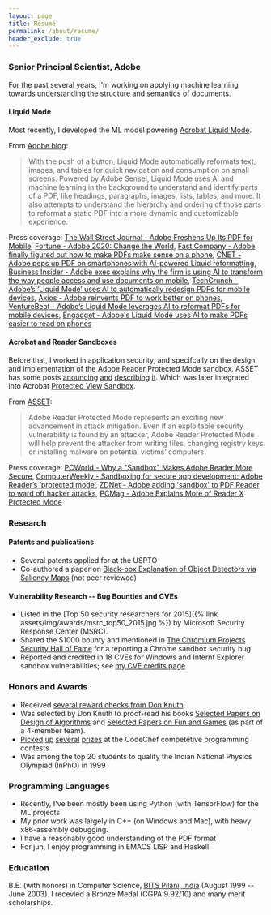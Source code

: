 ```yaml
---
layout: page
title: Résumé
permalink: /about/resume/
header_exclude: true
---
```


### Senior Principal Scientist, Adobe
For the past several years, I'm working on applying machine learning towards understanding the structure and semantics of documents. 

#### Liquid Mode
Most recently, I developed the ML model powering [Acrobat Liquid Mode](https://www.youtube.com/watch?v=3H4nRx7r7nY). 

From [Adobe blog](https://blog.adobe.com/en/publish/2020/09/23/adobe-unveils-ambitious-multi-year-vision-for-pdf-introduces-liquid-mode.html):
> With the push of a button, Liquid Mode automatically reformats text, images, and tables for quick navigation and consumption on small screens. Powered by Adobe Sensei, Liquid Mode uses AI and machine learning in the background to understand and identify parts of a PDF, like headings, paragraphs, images, lists, tables, and more. It also attempts to understand the hierarchy and ordering of those parts to reformat a static PDF into a more dynamic and customizable experience.

Press coverage: [The Wall Street Journal -  Adobe Freshens Up Its PDF for Mobile](https://www.wsj.com/articles/adobe-freshens-up-its-pdf-for-mobile-11600978887),  [Fortune - Adobe 2020: Change the World](https://fortune.com/company/adobe-systems/change-the-world/), [Fast Company -  Adobe finally figured out how to make PDFs make sense on a phone](https://www.fastcompany.com/90553978/adobe-finally-figured-out-how-to-make-pdfs-make-sense-on-a-phone), [CNET - Adobe peps up PDF on smartphones with AI-powered Liquid reformatting](https://www.cnet.com/news/adobe-peps-up-pdf-on-smartphones-with-ai-powered-liquid-reformatting/), [Business Insider - Adobe exec explains why the firm is using AI to transform the way people access and use documents on mobile](https://www.businessinsider.com/adobe-document-cloud-artificial-intelligence-pdf-mobile-digital-transformation-2020-9), [TechCrunch - Adobe’s ‘Liquid Mode’ uses AI to automatically redesign PDFs for mobile devices](https://techcrunch.com/2020/09/23/adobes-liquid-mode-uses-ai-to-automatically-redesign-pdfs-for-mobile-devices/), [Axios - Adobe reinvents PDF to work better on phones](https://www.axios.com/adobe-pdf-mobile-9558385b-6939-479f-b2dc-9ad5d4d30eb0.html), [VentureBeat - Adobe’s Liquid Mode leverages AI to reformat PDFs for mobile devices](https://venturebeat.com/2020/09/23/adobes-liquid-mode-leverages-ai-to-reformat-pdfs-for-mobile-devices/), [Engadget - Adobe's Liquid Mode uses AI to make PDFs easier to read on phones](https://www.engadget.com/adobe-liquid-mode-130012210.html)

#### Acrobat and Reader Sandboxes
Before that, I worked in application security, and specifcally on the design and implementation of the Adobe Reader Protected Mode sandbox. ASSET has some posts [anouncing](http://blogs.adobe.com/asset/2010/10/inside-adobe-reader-protected-mode-part-1-design.html) [and](https://blogs.adobe.com/security/2010/10/inside-adobe-reader-protected-mode-part-2-the-sandbox-process.html) [describing](https://blogs.adobe.com/security/2010/11/inside-adobe-reader-protected-mode-part-3-broker-process-policies-and-inter-process-communication.html) [it](http://blogs.adobe.com/asset/2010/11/inside-adobe-reader-protected-mode-part-4-the-challenge-of-sandboxing.html). Which was later integrated into Acrobat [Protected View Sandbox](https://blogs.adobe.com/security/2011/06/inside-adobe-acrobat-protected-view.html).

From [ASSET](http://blogs.adobe.com/asset/2010/07/introducing-adobe-reader-protected-mode.html):
> Adobe Reader Protected Mode represents an exciting new advancement in attack mitigation. Even if an exploitable security vulnerability is found by an attacker, Adobe Reader Protected Mode will help prevent the attacker from writing files, changing registry keys or installing malware on potential victims’ computers.

Press coverage: [PCWorld - Why a "Sandbox" Makes Adobe Reader More Secure](https://www.pcworld.com/article/207067/why_a_sandbox_makes_adobe_reader_more_secure.html), [ComputerWeekly - Sandboxing for secure app development: Adobe Reader’s ‘protected mode’](https://www.computerweekly.com/tutorial/Sandboxing-for-secure-app-development-Adobe-Readers-protected-mode), [ZDNet - Adobe adding 'sandbox' to PDF Reader to ward off hacker attacks](https://www.zdnet.com/article/adobe-adding-sandbox-to-pdf-reader-to-ward-off-hacker-attacks/), [PCMag - Adobe Explains More of Reader X Protected Mode](https://in.pcmag.com/opinion/22997/adobe-explains-more-of-reader-x-protected-mode)


### Research

#### Patents and publications
* Several patents applied for at the USPTO
* Co-authored a paper on [Black-box Explanation of Object Detectors via Saliency Maps](https://arxiv.org/abs/2006.03204) (not peer reviewed)

#### Vulnerability Research -- Bug Bounties and CVEs
* Listed in the [Top 50 security researchers for 2015]({% link assets/img/awards/msrc_top50_2015.jpg %}) by Microsoft Security Response Center (MSRC).
* Shared the $1000 bounty and mentioned in [The Chromium Projects Security Hall of Fame](http://dev.chromium.org/Home/chromium-security/hall-of-fame) for a reporting a Chrome sandbox security bug.
* Reported and credited in 18 CVEs for Windows and Internt Explorer sandbox vulnerabilities; see [my CVE credits page](../cve-credits/).

### Honors and Awards
* Received [several reward checks from Don Knuth](../knuth-reward-checks-and-certificates).
* Was selected by Don Knuth to proof-read his books [Selected Papers on Design of Algorithms](http://www-cs-faculty.stanford.edu/~knuth/da.html) and [Selected Papers on Fun and Games](http://www-cs-faculty.stanford.edu/~knuth/fg.html) (as part of a 4-member team).
* [Picked](http://blog.codechef.com/2010/01/15/january-contest-results/) [up](http://blog.codechef.com/2009/10/11/october-contest-results/) [several](http://blog.codechef.com/2009/07/15/july-algorithm-challenge-winners-test-cases-stats/) [prizes](http://blog.codechef.com/2011/02/11/february-2011-challenge-winners/) at the CodeChef competetive programming contests
* Was among the top 20 students to qualify the Indian National Physics Olympiad (InPhO) in 1999

### Programming Languages
* Recently, I've been mostly been using Python (with TensorFlow) for the ML projects
* My prior work was largely in C++ (on Windows and Mac), with heavy  x86-assembly debugging.
* I have a reasonably good understanding of the PDF format
* For jun, I enjoy programming in EMACS LISP and Haskell

### Education
B.E. (with honors) in Computer Science, [BITS Pilani, India](https://www.bits-pilani.ac.in) (August 1999 -- June 2003). I recevied a Bronze Medal (CGPA 9.92/10) and many merit scholarships.

